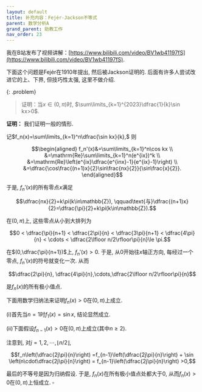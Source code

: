 ```yaml
---
layout: default
title: 补充内容：Fejér-Jackson不等式
parent: 数学分析A
grand_parent: 助教工作
nav_order: 23
---
```


我在B站发布了视频讲解：[https://www.bilibili.com/video/BV1wb41197fS](https://www.bilibili.com/video/BV1wb41197fS). 

下面这个问题是Fejér在1910年提出, 然后被Jackson证明的. 后面有许多人尝试改进它的上、下界, 但技巧性太强, 这里不做介绍.

{: .problem}
> 证明：当$x\in(0,\pi)$时, $\sum\limits_{k=1}^{2023}\dfrac{1}{k}\sin kx>0$. 

**证明：** 我们证明一般的情形. 

记$f_n(x)=\sum\limits_{k=1}^n\dfrac{\sin kx}{k},$ 则

$$\begin{aligned}
f_n'(x)&=\sum\limits_{k=1}^n\cos kx \\
&=\mathrm{Re}\sum\limits_{k=1}^n(e^{ix})^k \\
&=\mathrm{Re}\left(e^{ix}\dfrac{e^{inx}-1}{e^{ix}-1}\right) \\
&=\dfrac{\cos\frac{(n+1)x}{2}\sin\frac{nx}{2}}{\sin\frac{x}{2}}.
\end{aligned}$$

于是, $f_n'(x)$的所有零点$x$满足

$$\dfrac{nx}{2}=k\pi(k\in\mathbb{Z}), \qquad\text{与}\dfrac{(n+1)x}{2}=\dfrac{\pi}{2}+k\pi(k\in\mathbb{Z}).$$

在$(0,\pi)$上, 这些零点从小到大排列为

$$0 < \dfrac{\pi}{n+1} < \dfrac{2\pi}{n} < \dfrac{3\pi}{n+1} < \dfrac{4\pi}{n} < \cdots < \dfrac{2\lfloor n/2\rfloor\pi}{n}\le \pi.$$

在$(0,\dfrac{\pi}{n+1})$上, $f_n'(x)>0$. 于是, 从$0$开始往$x$轴正方向, 每经过一个零点, $f_n'(x)$的符号就变化一次. 
从而

$$\dfrac{2\pi}{n}, \dfrac{4\pi}{n},\cdots,\dfrac{2\lfloor n/2\rfloor\pi}{n}$$

是$f_n(x)$的所有极小值点. 

下面用数学归纳法来证明$f_n(x)>0$在$(0,\pi)$上成立. 

(i)首先当$n=1$时$f_1(x)=\sin x$, 结论显然成立. 

(ii)下面假设$f_{n-1}(x)>0$在$(0,\pi)$上成立(其中$n\ge 2$).

注意到, 对$j=1,2,\cdots,\lfloor n/2\rfloor$, 

$$f_n\left(\dfrac{2j\pi}{n}\right)
=f_{n-1}\left(\dfrac{2j\pi}{n}\right) + \sin \left(n\cdot\dfrac{2j\pi}{n}\right) = f_{n-1}\left(\dfrac{2j\pi}{n}\right) >0,$$

最后的不等号是因为归纳假设. 于是, $f_n(x)$在所有极小值点处都大于$0$, 从而$f_n(x)>0$在$(0,\pi)$上恒成立. $\square$


